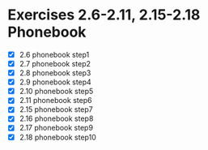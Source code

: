 # Exercises 2.6-2.11, 2.15-2.18 Phonebook

- [x] 2.6 phonebook step1
- [x] 2.7 phonebook step2
- [x] 2.8 phonebook step3
- [x] 2.9 phonebook step4
- [x] 2.10 phonebook step5
- [x] 2.11 phonebook step6
- [x] 2.15 phonebook step7
- [x] 2.16 phonebook step8
- [x] 2.17 phonebook step9
- [x] 2.18 phonebook step10
